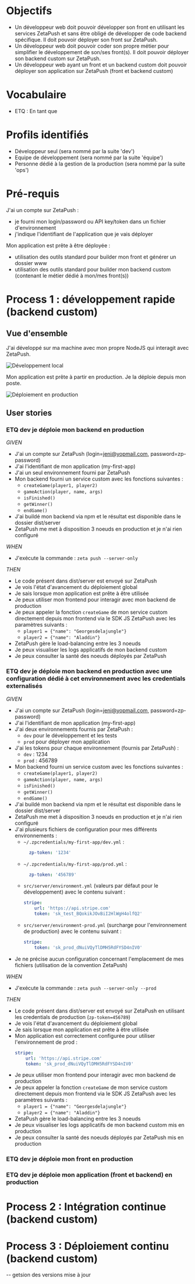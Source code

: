 # Objectifs

- Un développeur web doit pouvoir développer son front en utilisant les services ZetaPush et sans être obligé de développer de code backend spécifique. Il doit pouvoir déployer son front sur ZetaPush.
- Un développeur web doit pouvoir coder son propre métier pour simplifier le développement de son/ses front(s). Il doit pouvoir déployer son backend custom sur ZetaPush.
- Un développeur web ayant un front et un backend custom doit pouvoir déployer son application sur ZetaPush (front et backend custom)

# Vocabulaire

- ETQ : En tant que 


# Profils identifiés

- Développeur seul (sera nommé par la suite 'dev')
- Equipe de développement (sera nommé par la suite 'équipe')
- Personne dédié à la gestion de la production (sera nommé par la suite 'ops')

# Pré-requis

J'ai un compte sur ZetaPush :
- je fourni mon login/password ou API key/token dans un fichier d'environnement
- j'indique l'identifiant de l'application que je vais déployer

Mon application est prête à être déployée :
- utilisation des outils standard pour builder mon front et générer un dossier www
- utilisation des outils standard pour builder mon backend custom (contenant le métier dédié à mon/mes front(s))



# Process 1 : développement rapide (backend custom)

## Vue d'ensemble

J'ai développé sur ma machine avec mon propre NodeJS qui interagit avec ZetaPush.

![Développement local](https://github.com/zetapush/zetapush-next-open-specification/raw/master/schemas/phase-developpement.png)

Mon application est prête à partir en production. Je la déploie depuis mon poste.

![Déploiement en production](https://github.com/zetapush/zetapush-next-open-specification/raw/master/schemas/deploiement-prod-simple.png)


## User stories

### ETQ dev je déploie mon backend en production

*GIVEN*
  - J'ai un compte sur ZetaPush (login=jeni@yopmail.com, password=zp-password)
  - J'ai l'identifiant de mon application (my-first-app)
  - J'ai un seul environnement fourni par ZetaPush
  - Mon backend fourni un service custom avec les fonctions suivantes :
    - ```createGame(player1, player2)```
    - ```gameAction(player, name, args)```
    - ```isFinished()```
    - ```getWinner()```
    - ```endGame()```
  - J'ai buildé mon backend via npm et le résultat est disponible dans le dossier dist/server
  - ZetaPush me met à disposition 3 noeuds en production et je n'ai rien configuré

*WHEN*
  - J'exécute la commande : ```zeta push --server-only```

*THEN*
  - Le code présent dans dist/server est envoyé sur ZetaPush
  - Je vois l'état d'avancement du déploiement global
  - Je sais lorsque mon application est prête à être utilisée
  - Je peux utiliser mon frontend pour interagir avec mon backend de production
  - Je peux appeler la fonction `createGame` de mon service custom directement depuis mon frontend via le SDK JS ZetaPush avec les paramètres suivants :
    - ```player1 = {"name": "Georgesdelajungle"}```
    - ```player2 = {"name": "Aladdin"}```
  - ZetaPush gère le load-balancing entre les 3 noeuds
  - Je peux visualiser les logs applicatifs de mon backend custom
  - Je peux consulter la santé des noeuds déployés par ZetaPush


### ETQ dev je déploie mon backend en production avec une configuration dédié à cet environnement avec les credentials externalisés


*GIVEN*
  - J'ai un compte sur ZetaPush (login=jeni@yopmail.com, password=zp-password)
  - J'ai l'identifiant de mon application (my-first-app)
  - J'ai deux environnements fournis par ZetaPush : 
    - `dev` pour le développement et les tests
    - `prod` pour déployer mon application
  - J'ai les tokens pour chaque environnement (fournis par ZetaPush) :
    - `dev` : 1234
    - `prod` : 456789
  - Mon backend fourni un service custom avec les fonctions suivantes :
    - ```createGame(player1, player2)```
    - ```gameAction(player, name, args)```
    - ```isFinished()```
    - ```getWinner()```
    - ```endGame()```
  - J'ai buildé mon backend via npm et le résultat est disponible dans le dossier dist/server
  - ZetaPush me met à disposition 3 noeuds en production et je n'ai rien configuré
  - J'ai plusieurs fichiers de configuration pour mes différents environnements :
    - ```~/.zpcredentials/my-first-app/dev.yml``` :
      ```yml
        zp-token: '1234'
      ```
    - ```~/.zpcredentials/my-first-app/prod.yml``` :
      ```yml
        zp-token: '456789'
      ```
    - ```src/server/environment.yml``` (valeurs par défaut pour le développement) avec le contenu suivant :
      ```yml
      stripe:
          url: 'https://api.stripe.com'
          token: 'sk_test_BQokikJOvBiI2HlWgH4olfQ2'
      ```
    - ```src/server/environment-prod.yml``` (surcharge pour l'environnement de production) avec le contenu suivant :
      ```yml
      stripe:
          token: 'sk_prod_dNuiVQyTlDMH5RdFYSD4nIV0'
      ```
  - Je ne précise aucun configuration concernant l'emplacement de mes fichiers (utilisation de la convention ZetaPush)

*WHEN*
  - J'exécute la commande : ```zeta push --server-only --prod```

*THEN*
  - Le code présent dans dist/server est envoyé sur ZetaPush en utilisant les credentials de production (`zp-token=456789`)
  - Je vois l'état d'avancement du déploiement global
  - Je sais lorsque mon application est prête à être utilisée
  - Mon application est correctement configurée pour utiliser l'environnement de prod :
    ```yml
    stripe:
        url: 'https://api.stripe.com'
        token: 'sk_prod_dNuiVQyTlDMH5RdFYSD4nIV0'
    ```
  - Je peux utiliser mon frontend pour interagir avec mon backend de production
  - Je peux appeler la fonction `createGame` de mon service custom directement depuis mon frontend via le SDK JS ZetaPush avec les paramètres suivants :
    - ```player1 = {"name": "Georgesdelajungle"}```
    - ```player2 = {"name": "Aladdin"}```
  - ZetaPush gère le load-balancing entre les 3 noeuds
  - Je peux visualiser les logs applicatifs de mon backend custom mis en production
  - Je peux consulter la santé des noeuds déployés par ZetaPush mis en production



### ETQ dev je déploie mon front en production


### ETQ dev je déploie mon application (front et backend) en production





# Process 2 : Intégration continue (backend custom)




# Process 3 : Déploiement continu (backend custom)





--
getsion des versions
mise à jour
